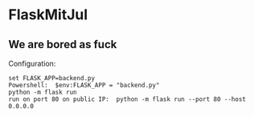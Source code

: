 # FlaskMitJul

We are **bored** as fuck
---
Configuration:
```
set FLASK_APP=backend.py  
Powershell:  $env:FLASK_APP = "backend.py"  
python -m flask run  
run on port 80 on public IP:  python -m flask run --port 80 --host 0.0.0.0
```

